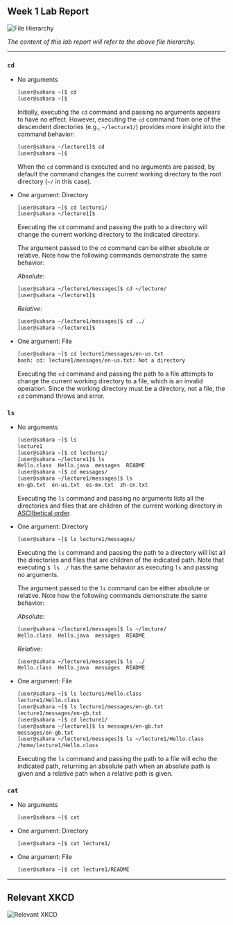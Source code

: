 ## Week 1 Lab Report

![File Hierarchy](https://jacoblee23.github.io/CSE-15L-Lab-Reports/assets/week-1/file-hierarchy.png)

*The content of this lab report will refer to the above file hierarchy.*

***

### `cd`

- No arguments

  ```bash
  [user@sahara ~]$ cd
  [user@sahara ~]$ 
  ```

  Initially, executing the `cd` command and passing no arguments appears to have no effect. However, executing the `cd` command from one of the descendent directories (e.g., `~/lecture1/`) provides more insight into the command behavior:

  ```bash
  [user@sahara ~/lecture1]$ cd
  [user@sahara ~]$ 
  ```

  When the `cd` command is executed and no arguments are passed, by default the command changes the current working directory to the root directory (`~/` in this case).

- One argument: Directory

  ```bash
  [user@sahara ~]$ cd lecture1/
  [user@sahara ~/lecture1]$ 
  ```

  Executing the `cd` command and passing the path to a directory will change the current working directory to the indicated directory.

  The argument passed to the `cd` command can be either absolute or relative. Note how the following commands demonstrate the same behavior:


  *Absolute*:

  ```bash
  [user@sahara ~/lecture1/messages]$ cd ~/lecture/
  [user@sahara ~/lecture1]$ 
  ```

  *Relative*:

  ```bash
  [user@sahara ~/lecture1/messages]$ cd ../
  [user@sahara ~/lecture1]$ 
  ```

- One argument: File

  ```bash
  [user@sahara ~]$ cd lecture1/messages/en-us.txt
  bash: cd: lecture1/messages/en-us.txt: Not a directory
  ```

  Executing the `cd` command and passing the path to a file attempts to change the current working directory to a file, which is an invalid operation. Since the working directory must be a directory, not a file, the `cd` command throws and error.

### `ls`

- No arguments

  ```bash
  [user@sahara ~]$ ls
  lecture1
  [user@sahara ~]$ cd lecture1/
  [user@sahara ~/lecture1]$ ls
  Hello.class  Hello.java  messages  README
  [user@sahara ~]$ cd messages/
  [user@sahara ~/lecture1/messages]$ ls
  en-gb.txt  en-us.txt  es-mx.txt  zh-cn.txt
  ```

  Executing the `ls` command and passing no arguments lists all the directories and files that are children of the current working directory in [ASCIIbetical order](https://www.cs.cmu.edu/~pattis/15-1XX/common/handouts/ascii.html).

- One argument: Directory

  ```bash
  [user@sahara ~]$ ls lecture1/messages/
  ```

  Executing the `ls` command and passing the path to a directory will list all the directories and files that are children of the indicated path. Note that executing `$ ls ./` has the same behavior as executing `ls` and passing no arguments.

  The argument passed to the `ls` command can be either absolute or relative. Note how the following commands demonstrate the same behavior:

  *Absolute*:

  ```bash
  [user@sahara ~/lecture1/messages]$ ls ~/lecture/
  Hello.class  Hello.java  messages  README
  ```

  *Relative*:

  ```bash
  [user@sahara ~/lecture1/messages]$ ls ../
  Hello.class  Hello.java  messages  README
  ```

- One argument: File

  ```bash
  [user@sahara ~]$ ls lecture1/Hello.class
  lecture1/Hello.class
  [user@sahara ~]$ ls lecture1/messages/en-gb.txt
  lecture1/messages/en-gb.txt
  [user@sahara ~]$ cd lecture1/
  [user@sahara ~/lecture1]$ ls messages/en-gb.txt
  messages/en-gb.txt
  [user@sahara ~/lecture1/messages]$ ls ~/lecture1/Hello.class
  /home/lecture1/Hello.class
  ```

  Executing the `ls` command and passing the path to a file will echo the indicated path, returning an absolute path when an absolute path is given and a relative path when a relative path is given.

### `cat`

- No arguments

  ```bash
  [user@sahara ~]$ cat
  ```

- One argument: Directory

  ```bash
  [user@sahara ~]$ cat lecture1/
  ```

- One argument: File

  ```bash
  [user@sahara ~]$ cat lecture1/README
  ```

---

## Relevant XKCD

![Relevant XKCD](https://www.explainxkcd.com/wiki/images/b/bd/server_problem.png)
